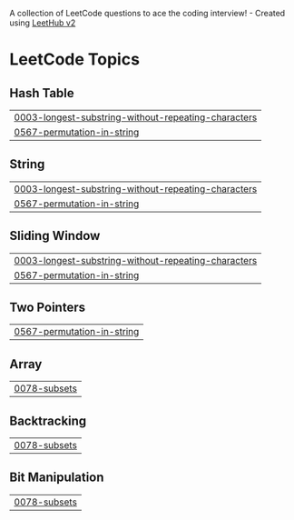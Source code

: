 A collection of LeetCode questions to ace the coding interview! - Created using [LeetHub v2](https://github.com/arunbhardwaj/LeetHub-2.0)
<!---LeetCode Topics Start-->
# LeetCode Topics
## Hash Table
|  |
| ------- |
| [0003-longest-substring-without-repeating-characters](https://github.com/akhildhavil09/LEET/tree/master/0003-longest-substring-without-repeating-characters) |
| [0567-permutation-in-string](https://github.com/akhildhavil09/LEET/tree/master/0567-permutation-in-string) |
## String
|  |
| ------- |
| [0003-longest-substring-without-repeating-characters](https://github.com/akhildhavil09/LEET/tree/master/0003-longest-substring-without-repeating-characters) |
| [0567-permutation-in-string](https://github.com/akhildhavil09/LEET/tree/master/0567-permutation-in-string) |
## Sliding Window
|  |
| ------- |
| [0003-longest-substring-without-repeating-characters](https://github.com/akhildhavil09/LEET/tree/master/0003-longest-substring-without-repeating-characters) |
| [0567-permutation-in-string](https://github.com/akhildhavil09/LEET/tree/master/0567-permutation-in-string) |
## Two Pointers
|  |
| ------- |
| [0567-permutation-in-string](https://github.com/akhildhavil09/LEET/tree/master/0567-permutation-in-string) |
## Array
|  |
| ------- |
| [0078-subsets](https://github.com/akhildhavil09/LEET/tree/master/0078-subsets) |
## Backtracking
|  |
| ------- |
| [0078-subsets](https://github.com/akhildhavil09/LEET/tree/master/0078-subsets) |
## Bit Manipulation
|  |
| ------- |
| [0078-subsets](https://github.com/akhildhavil09/LEET/tree/master/0078-subsets) |
<!---LeetCode Topics End-->